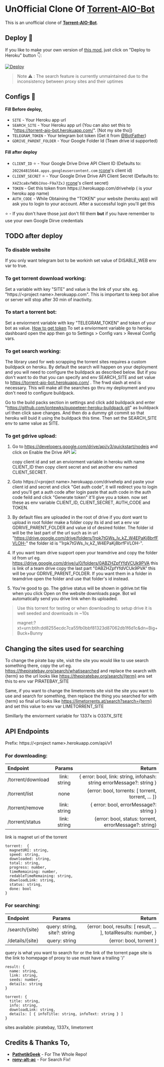 # UnOfficial Clone Of [Torrent-AIO-Bot](https://github.com/patheticGeek/torrent-aio-bot)
This is an unofficial clone of **[Torrent-AIO-Bot](https://github.com/patheticGeek/torrent-aio-bot)**.


## Deploy 👀

If you like to make your own version of [this mod](https://github.com/Itz-fork/Torrent-Aio-Bot-Duplicate), just click on "Deploy to Heroku" button 👇:

[![Deploy](https://www.herokucdn.com/deploy/button.svg)](https://heroku.com/deploy?template=https://github.com/Itz-fork/Torrent-Aio-Bot-Duplicate)


> Note ⚠️ : The search feature is currently unmaintained due to the inconsistency between proxy sites and their uptimes
>


## Configs 📓

#### Fill Before deploy,

- `SITE` - Your Heroku app url
- `SEARCH_SITE` - Your Heroku app url (You can also set this to "https://torrent-aio-bot.herokuapp.com/". [Not my site tho])
- `TELEGRAM_TOKEN` - Your telegram bot token (Get it from [@BotFather](https://t.me/BotFather))
- `GDRIVE_PARENT_FOLDER` - Your Google Folder Id (Team drive id supported)

#### Fill after deploy

- `CLIENT_ID` ⭐ - Your Google Drive Drive API Client ID (Defaults to: `202264815644.apps.googleusercontent.com` [rcone](https://rclone.org/)'s client id)
- `CLIENT_SECRET` ⭐ - Your Google Drive Drive API Client Secret (Defaults to: `X4Z3ca8xfWDb1Voo-F9a7ZxJ` [rcone](https://rclone.org/)'s client secret)
- `TOKEN` - Get this token from  https://<appname>.herokuapp.com/drivehelp (<appname> is your heroku app name)
- `AUTH_CODE` - While Obtaining the "TOKEN" your website (heroku app) will ask you to login to your account. After a successful login you'll get this

⭐ - If you don't have those just don't fill them **but** if you have remember to use your own Google Dirve credentials


## TODO after deploy

### To disable website

If you only want telegram bot to be workinh set value of DISABLE_WEB env var to true.

### To get torrent download working:

Set a variable with key "SITE" and value is the link of your site. eg. "https://\<project name>.herokuapp.com". This is important to keep bot alive or server will stop after 30 min of inactivity.

### To start a torrent bot:

Set a enviorment variable with key "TELEGRAM_TOKEN" and token of your bot as value. [How to get token](https://core.telegram.org/bots/#creating-a-new-bot)
To set a enviorment variable go to heroku dashboard open the app then go to Settings > Config vars > Reveal Config vars.

### To get search working:

The library used for web scrapping the torrent sites requires a custom buildpack on heroku. By default the search will happen on your deployment and you will need to configure the buildpack as described below. But if you don't want to do that you can specify and env SEARCH_SITE and set value to https://torrent-aio-bot.herokuapp.com/ . The frwd slash at end is necessary. This will make all the searches go thru my deployment and you don't need to configure buildpack.

Go to the build packs section in settings and click add buildpack and enter "https://github.com/jontewks/puppeteer-heroku-buildpack.git" as buildpack url then click save changes. And then do a dummy git commit so that heroku will buid it using the buildpack this time. Then set the SEARCH_SITE env to same value as SITE.

### To get gdrive upload:

1. Go to https://developers.google.com/drive/api/v3/quickstart/nodejs and click on Enable the Drive API
![](https://user-images.githubusercontent.com/77770753/114364329-e982df80-9b96-11eb-93b7-c88aed24ef25.png)

   copy client id and set an enviorment variable in heroku with name CLIENT_ID then copy client secret and set another env named CLIENT_SECRET.
2. Goto https://\<project name>.herokuapp.com/drivehelp and paste your client id and secret and click "Get auth code", it will redirect you to login and you'll get a auth code after login paste that auth code in the auth code feild and click "Generate token" it'll give you a token. now set these as env variable CLIENT_ID, CLIENT_SECRET, AUTH_CODE and TOKEN.
3. By default files are uploaded in the root of drive if you dont want to upload in root folder make a folder copy its id and set a env var GDRIVE_PARENT_FOLDER and value id of desired folder. The folder id will be the last part of the url such as in url "https://drive.google.com/drive/folders/1rpk7tGWs_lv_kZ_W4EPaKj8brfFVLOH-" the folder id is "1rpk7tGWs_lv_kZ_W4EPaKj8brfFVLOH-".
4. If you want team drive support open your teamdrive and copy the folder id from url eg. https://drive.google.com/drive/u/0/folders/0ABZHZpfYfdVCUk9PVA this is link of a team drive copy the last part "0ABZHZpfYfdVCUk9PVA" this will be your GDRIVE_PARENT_FOLDER. If you want them in a folder in teamdrive open the folder and use that folder's id instead.
5. You're good to go. The gdrive status will be shown in gdrive.txt file when you click Open on the website downloads page. Bot wil automatically send you drive link when its uploaded.

> Use this torrent for testing or when downloading to setup drive it is well seeded and downloads in ~10s
>
> magnet:?xt=urn:btih:dd8255ecdc7ca55fb0bbf81323d87062db1f6d1c&dn=Big+Buck+Bunny

## Changing the sites used for searching

To change the pirate bay site, visit the site you would like to use search something there, copy the url eg. https://thepiratebay.org/search/whatisearched and replace the search with {term} so the url looks like https://thepiratebay.org/search/{term} ans set this to env var PIRATEBAY_SITE

Same, if you want to change the limetorrents site visit the site you want to use and search for something, then replace the thing you searched for with {term} so final url looks like https://limetorrents.at/search?search={term} and set this value to env var LIMETORRENT_SITE

Simillarly the enviorment variable for 1337x is O337X_SITE

## API Endpoints

Prefix: https://\<project name>.herokuapp.com/api/v1

### For downloading:

| Endpoint          |    Params    |                                                                Return |
| :---------------- | :----------: | --------------------------------------------------------------------: |
| /torrent/download | link: string | { error: bool, link: string, infohash: string errorMessage?: string } |
| /torrent/list     |     none     |                    {error: bool, torrents: [ torrent, torrent, ... ]} |
| /torrent/remove   | link: string |                                { error: bool, errorMessage?: string } |
| /torrent/status   | link: string |                 {error: bool, status: torrent, errorMessage?: string} |

link is magnet uri of the torrent

```
torrent:  {
  magnetURI: string,
  speed: string,
  downloaded: string,
  total: string,
  progress: number,
  timeRemaining: number,
  redableTimeRemaining: string,
  downloadLink: string,
  status: string,
  done: bool
}
```

### For searching:

| Endpoint        |            Params            |                                                          Return |
| :-------------- | :--------------------------: | --------------------------------------------------------------: |
| /search/{site}  | query: string, site?: string | {error: bool, results: [ result, ... ], totalResults: number, } |
| /details/{site} |        query: string         |                                         {error: bool, torrent } |

query is what you want to search for or the link of the torrent page
site is the link to homepage of proxy to use must have a trailing '/'

```
result: {
  name: string,
  link: string,
  seeds: number,
  details: string
}

torrent: {
  title: string,
  info: string,
  downloadLink: string,
  details: [ { infoTitle: string, infoText: string } ]
}
```

sites available: piratebay, 1337x, limetorrent

## Credits & Thanks To,

- **[PathetikGeek](https://github.com/patheticGeek/torrent-aio-bot)** - For The Whole Repo!
- **[rony-alt-ac](https://github.com/rony-alt-ac)** - For Search Fix!
